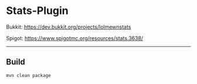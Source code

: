 # Stats-Plugin

Bukkit: https://dev.bukkit.org/projects/lolmewnstats

Spigot: https://www.spigotmc.org/resources/stats.3638/

---

## Build

```
mvn clean package
```

